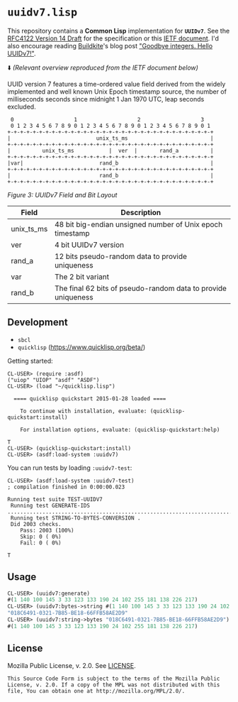 # `uuidv7.lisp`

This repository contains a **Common Lisp** implementation for **`UUIDv7`**. See the
[RFC4122 Version 14 Draft](https://datatracker.ietf.org/doc/draft-ietf-uuidrev-rfc4122bis/) for the
specification or this [IETF document](https://www.ietf.org/archive/id/draft-peabody-dispatch-new-uuid-format-04.html#name-uuid-version-7). I'd also encourage reading [Buildkite](https://buildkite.com/)'s blog post ["Goodbye integers. Hello UUIDv7!"](https://buildkite.com/blog/goodbye-integers-hello-uuids).

⬇️ _(Relevant overview reproduced from the IETF document below)_

UUID version 7 features a time-ordered value field derived from the widely implemented and well known Unix Epoch timestamp source, the number of milliseconds seconds since midnight 1 Jan 1970 UTC, leap seconds excluded.

```
 0                   1                   2                   3
 0 1 2 3 4 5 6 7 8 9 0 1 2 3 4 5 6 7 8 9 0 1 2 3 4 5 6 7 8 9 0 1
+-+-+-+-+-+-+-+-+-+-+-+-+-+-+-+-+-+-+-+-+-+-+-+-+-+-+-+-+-+-+-+-+
|                           unix_ts_ms                          |
+-+-+-+-+-+-+-+-+-+-+-+-+-+-+-+-+-+-+-+-+-+-+-+-+-+-+-+-+-+-+-+-+
|          unix_ts_ms           |  ver  |       rand_a          |
+-+-+-+-+-+-+-+-+-+-+-+-+-+-+-+-+-+-+-+-+-+-+-+-+-+-+-+-+-+-+-+-+
|var|                        rand_b                             |
+-+-+-+-+-+-+-+-+-+-+-+-+-+-+-+-+-+-+-+-+-+-+-+-+-+-+-+-+-+-+-+-+
|                            rand_b                             |
+-+-+-+-+-+-+-+-+-+-+-+-+-+-+-+-+-+-+-+-+-+-+-+-+-+-+-+-+-+-+-+-+
```
_Figure 3: UUIDv7 Field and Bit Layout_

| Field      | Description |
|------------|-------------|
| unix_ts_ms | 48 bit big-endian unsigned number of Unix epoch timestamp |
| ver        | 4 bit UUIDv7 version |
| rand_a     | 12 bits pseudo-random data to provide uniqueness |
| var        | The 2 bit variant |
| rand_b     | The final 62 bits of pseudo-random data to provide uniqueness |

## Development

- `sbcl`
- `quicklisp` (https://www.quicklisp.org/beta/)

Getting started:
```
CL-USER> (require :asdf)
("uiop" "UIOP" "asdf" "ASDF")
CL-USER> (load "~/quicklisp.lisp")

  ==== quicklisp quickstart 2015-01-28 loaded ====

    To continue with installation, evaluate: (quicklisp-quickstart:install)

    For installation options, evaluate: (quicklisp-quickstart:help)

T
CL-USER> (quicklisp-quickstart:install)
CL-USER> (asdf:load-system :uuidv7)
```

You can run tests by loading `:uuidv7-test`:
```
CL-USER> (asdf:load-system :uuidv7-test)
; compilation finished in 0:00:00.023

Running test suite TEST-UUIDV7
 Running test GENERATE-IDS ..................................................................................................................................................................................................................................................................................................................................................................................................................................................................................................................................................................................................................................................................................................................................................................................................................................................................................................................................................................................................................................................................................................................................................................................................................................................................................................................................................................................................................................................................................................................................................................................................................................................................................................................................................................................................................................................................................................................................................................................................................................................................................
 Running test STRING-TO-BYTES-CONVERSION .
 Did 2003 checks.
    Pass: 2003 (100%)
    Skip: 0 ( 0%)
    Fail: 0 ( 0%)

T
```

## Usage

```lisp
CL-USER> (uuidv7:generate)
#(1 140 100 145 3 33 123 133 190 24 102 255 181 138 226 217)
CL-USER> (uuidv7:bytes->string #(1 140 100 145 3 33 123 133 190 24 102 255 181 138 226 217))
"018C6491-0321-7B85-BE18-66FFB58AE2D9"
CL-USER> (uuidv7:string->bytes "018C6491-0321-7B85-BE18-66FFB58AE2D9")
#(1 140 100 145 3 33 123 133 190 24 102 255 181 138 226 217)
```

## License

Mozilla Public License, v. 2.0. See [LICENSE](./LICENSE).

```
This Source Code Form is subject to the terms of the Mozilla Public
License, v. 2.0. If a copy of the MPL was not distributed with this
file, You can obtain one at http://mozilla.org/MPL/2.0/.
```

